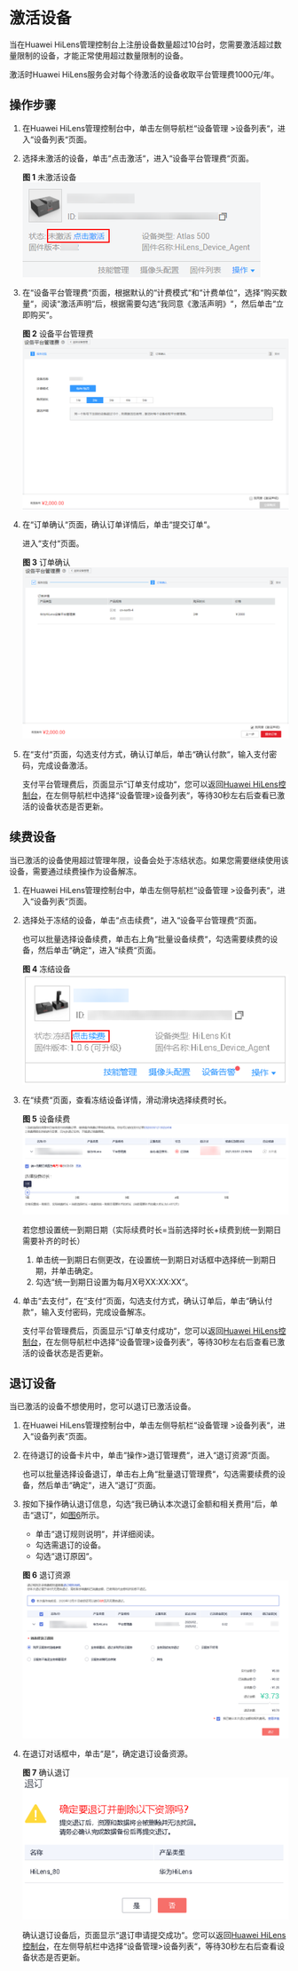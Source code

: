 # 激活设备<a name="hilens_02_0063"></a>

当在Huawei HiLens管理控制台上注册设备数量超过10台时，您需要激活超过数量限制的设备，才能正常使用超过数量限制的设备。

激活时Huawei  HiLens服务会对每个待激活的设备收取平台管理费1000元/年。

## 操作步骤<a name="section11204161493916"></a>

1.  在Huawei HiLens管理控制台中，单击左侧导航栏“设备管理 \>设备列表“，进入“设备列表“页面。
2.  选择未激活的设备，单击“点击激活“，进入“设备平台管理费“页面。

    **图 1**  未激活设备<a name="fig1685782194311"></a>  
    ![](figures/未激活设备.png "未激活设备")

3.  在“设备平台管理费“页面，根据默认的“计费模式“和“计费单位“，选择“购买数量“，阅读“激活声明“后，根据需要勾选“我同意《激活声明》“，然后单击“立即购买“。

    **图 2**  设备平台管理费<a name="fig15952115155214"></a>  
    ![](figures/设备平台管理费.png "设备平台管理费")

4.  在“订单确认“页面，确认订单详情后，单击“提交订单“。

    进入“支付“页面。

    **图 3**  订单确认<a name="fig93913385532"></a>  
    ![](figures/订单确认.png "订单确认")

5.  在“支付“页面，勾选支付方式，确认订单后，单击“确认付款“，输入支付密码，完成设备激活。

    支付平台管理费后，页面显示“订单支付成功“，您可以返回[Huawei HiLens控制台](https://console.huaweicloud.com/hilens/?region=cn-north-4#/hilens/allManagement)，在左侧导航栏中选择“设备管理\>设备列表“，等待30秒左右后查看已激活的设备状态是否更新。


## 续费设备<a name="section18705105884211"></a>

当已激活的设备使用超过管理年限，设备会处于冻结状态。如果您需要继续使用该设备，需要通过续费操作为设备解冻。

1.  在Huawei HiLens管理控制台中，单击左侧导航栏“设备管理 \>设备列表“，进入“设备列表“页面。
2.  选择处于冻结的设备，单击“点击续费“，进入“设备平台管理费“页面。

    也可以批量选择设备续费，单击右上角“批量设备续费“，勾选需要续费的设备，然后单击“确定“，进入“续费“页面。

    **图 4**  冻结设备<a name="fig1862395316467"></a>  
    ![](figures/冻结设备.png "冻结设备")

3.  在“续费“页面，查看冻结设备详情，滑动滑块选择续费时长。

    **图 5**  设备续费<a name="fig1683819410408"></a>  
    ![](figures/设备续费.png "设备续费")

    若您想设置统一到期日期（实际续费时长=当前选择时长+续费到统一到期日需要补齐的时长）

    1.  单击统一到期日右侧更改，在设置统一到期日对话框中选择统一到期日期，并单击确定。
    2.  勾选“统一到期日设置为每月X号XX:XX:XX“。

4.  单击“去支付“，在“支付“页面，勾选支付方式，确认订单后，单击“确认付款“，输入支付密码，完成设备解冻。

    支付平台管理费后，页面显示“订单支付成功“，您可以返回[Huawei HiLens控制台](https://console.huaweicloud.com/hilens/?region=cn-north-4#/hilens/allManagement)，在左侧导航栏中选择“设备管理\>设备列表“，等待30秒左右后查看已激活的设备状态是否更新。


## 退订设备<a name="section5915813432"></a>

当已激活的设备不想使用时，您可以退订已激活设备。

1.  在Huawei HiLens管理控制台中，单击左侧导航栏“设备管理 \>设备列表“，进入“设备列表“页面。
2.  在待退订的设备卡片中，单击“操作\>退订管理费“，进入“退订资源“页面。

    也可以批量选择设备退订，单击右上角“批量退订管理费“，勾选需要续费的设备，然后单击“确定“，进入“退订“页面。

3.  按如下操作确认退订信息，勾选“我已确认本次退订金额和相关费用“后，单击“退订“，如[图6](#fig678510919581)所示。

    -   单击“退订规则说明“，并详细阅读。
    -   勾选需退订的设备。
    -   勾选“退订原因“。

    **图 6**  退订资源<a name="fig678510919581"></a>  
    ![](figures/退订资源.png "退订资源")

4.  在退订对话框中，单击“是“，确定退订设备资源。

    **图 7**  确认退订<a name="fig168077183017"></a>  
    ![](figures/确认退订.png "确认退订")

    确认退订设备后，页面显示“退订申请提交成功“。您可以返回[Huawei HiLens控制台](https://console.huaweicloud.com/hilens/?region=cn-north-4#/hilens/allManagement)，在左侧导航栏中选择“设备管理\>设备列表“，等待30秒左右后查看设备状态是否更新。


